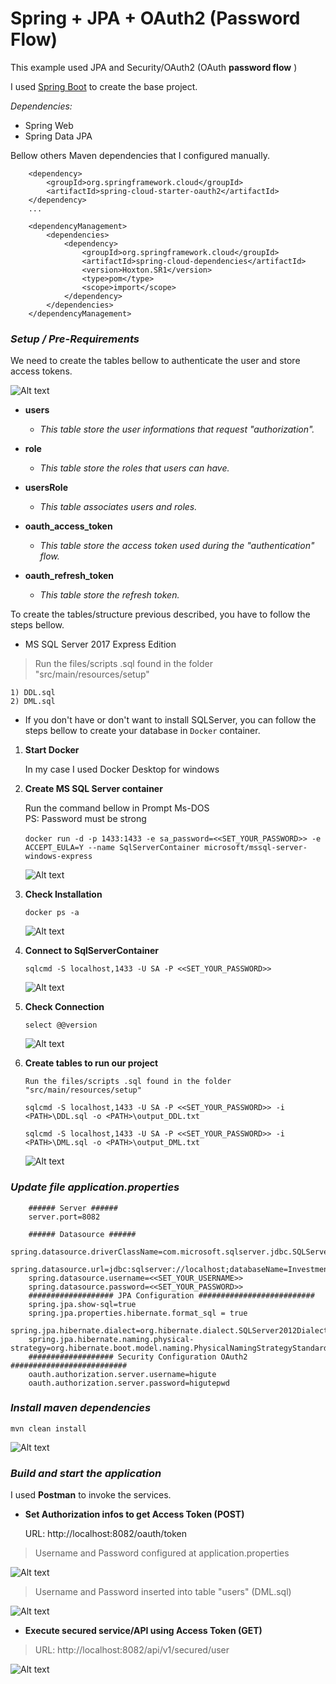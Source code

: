 # Spring + JPA + OAuth2 (Password Flow)

This example used JPA and Security/OAuth2 (OAuth  __password flow__ )

I used [Spring Boot](https://start.spring.io) to create the base project.

_Dependencies:_

* Spring Web
* Spring Data JPA

Bellow others Maven dependencies that I configured manually.

		<dependency>
			<groupId>org.springframework.cloud</groupId>
			<artifactId>spring-cloud-starter-oauth2</artifactId>
		</dependency>
		...
		
		<dependencyManagement>
			<dependencies>
				<dependency>
					<groupId>org.springframework.cloud</groupId>
					<artifactId>spring-cloud-dependencies</artifactId>
					<version>Hoxton.SR1</version>
					<type>pom</type>
					<scope>import</scope>
				</dependency>
			</dependencies>
		</dependencyManagement>


### _Setup / Pre-Requirements_

We need to create the tables bellow to authenticate the user and store access tokens. 


![Alt text](./doc/DatabaseDiagram.png?raw=true "Database diagram")




* __users__
     - _This table store the user informations that request "authorization"._

   
* __role__
     - _This table store the roles that users can have._
   
   
* __usersRole__
     - _This table associates users and roles._
   
   
* __oauth_access_token__
     - _This table store the access token used during the "authentication" flow._   
   
   
* __oauth_refresh_token__
     - _This table store the refresh token._   
   
    
To create the tables/structure previous described, you have to follow the steps bellow.


* MS SQL Server 2017 Express Edition

>Run the files/scripts .sql found in the folder "src/main/resources/setup"


``` 
1) DDL.sql
2) DML.sql
```

* If you don't have or don't want to install SQLServer, you can follow the steps bellow to create your database in `Docker` container.



1. **Start Docker** 
   
   In my case I used Docker Desktop for windows
   
2. **Create MS SQL Server container**

   Run the command bellow in Prompt Ms-DOS </br>
   PS: Password must be strong </br></br> 
   `docker run -d -p 1433:1433 -e sa_password=<<SET_YOUR_PASSWORD>> -e ACCEPT_EULA=Y --name SqlServerContainer microsoft/mssql-server-windows-express`
   
   ![Alt text](./doc/dockerrun.png?raw=true "docker SqlServerContainer")	

3. **Check Installation**
	
   `docker ps -a`
   
   ![Alt text](./doc/dockerps-a.png?raw=true "docker ps -a")	
	
4. **Connect to SqlServerContainer**	
	
   `sqlcmd -S localhost,1433 -U SA -P <<SET_YOUR_PASSWORD>>`
   
   ![Alt text](./doc/sqlcmd.png?raw=true "sqlcmd connect SqlServerContainer")

5. **Check Connection**
		
   `select @@version`
   	
   ![Alt text](./doc/sqlcmd_check.png?raw=true "check SqlServerContainer")
	
6. **Create tables to run our project**

   `Run the files/scripts .sql found in the folder "src/main/resources/setup"`
	
   `sqlcmd -S localhost,1433 -U SA -P <<SET_YOUR_PASSWORD>> -i <PATH>\DDL.sql -o <PATH>\output_DDL.txt`
	
   `sqlcmd -S localhost,1433 -U SA -P <<SET_YOUR_PASSWORD>> -i <PATH>\DML.sql -o <PATH>\output_DML.txt`
   
   ![Alt text](./doc/sqlcmd_tables.png?raw=true "check SqlServerContainer")


### _Update file application.properties_


		###### Server ######
		server.port=8082
		
		###### Datasource ######
		spring.datasource.driverClassName=com.microsoft.sqlserver.jdbc.SQLServerDriver
		spring.datasource.url=jdbc:sqlserver://localhost;databaseName=Investment
		spring.datasource.username=<<SET_YOUR_USERNAME>>
		spring.datasource.password=<<SET_YOUR_PASSWORD>>
		################### JPA Configuration ##########################
		spring.jpa.show-sql=true
		spring.jpa.properties.hibernate.format_sql = true
		spring.jpa.hibernate.dialect=org.hibernate.dialect.SQLServer2012Dialect
		spring.jpa.hibernate.naming.physical-strategy=org.hibernate.boot.model.naming.PhysicalNamingStrategyStandardImpl
		################### Security Configuration OAuth2 ##########################
		oauth.authorization.server.username=higute
		oauth.authorization.server.password=higutepwd


### _Install maven dependencies_ 

	mvn clean install
   
   ![Alt text](./doc/mvn_cleaninstall.png?raw=true "mvn clean install")


### _Build and start the application_

   I used **Postman** to invoke the services.  
	
- **Set Authorization infos to get Access Token (POST)**   
   
	URL: http://localhost:8082/oauth/token
   
> Username and Password configured at application.properties 
   
  ![Alt text](./doc/postman_authorization1.png?raw=true "Authorization") 
  
> Username and Password inserted into table "users" (DML.sql)
  
  ![Alt text](./doc/postman_authorization2.png?raw=true "Authorization") 

	
- **Execute secured service/API using Access Token (GET)**
   
   
> URL: http://localhost:8082/api/v1/secured/user
   
  ![Alt text](./doc/postman_customapi_with_access_token.png?raw=true "Secured API") 


